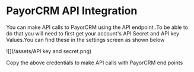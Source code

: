 # PayorCRM API Integration

You can make API calls to PayorCRM using the API endpoint .To be able to do that you will need to first get your account's API Secret and API key Values.You can find these in the settings screen as shown below



![](/assets/API key and secret.png)



Copy the above credentials to make API calls with PayorCRM end points

